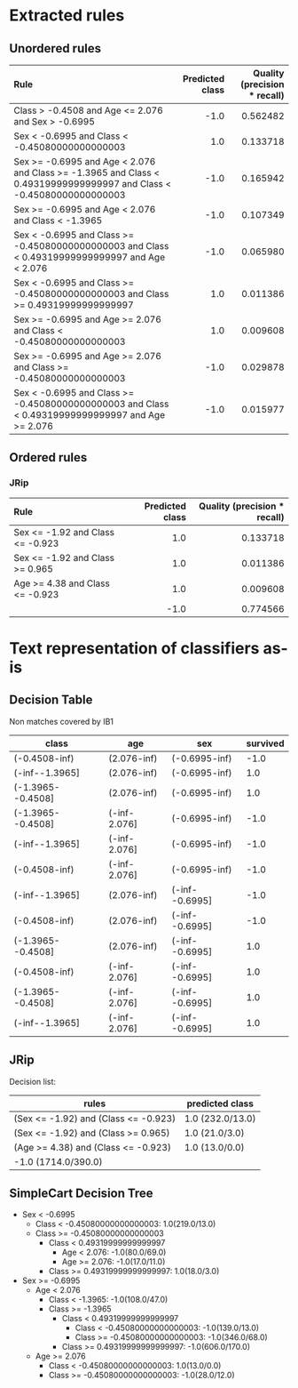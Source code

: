 # Extracted rules

## Unordered rules

| Rule | Predicted class | Quality (precision * recall) |
|:----|----:|----:|
| Class > -0.4508 and Age <= 2.076 and Sex > -0.6995 | -1.0 | 0.562482 |
| Sex < -0.6995 and Class < -0.45080000000000003 | 1.0 | 0.133718 |
| Sex >= -0.6995 and Age < 2.076 and Class >= -1.3965 and Class < 0.49319999999999997 and Class < -0.45080000000000003 | -1.0 | 0.165942 |
| Sex >= -0.6995 and Age < 2.076 and Class < -1.3965 | -1.0 | 0.107349 |
| Sex < -0.6995 and Class >= -0.45080000000000003 and Class < 0.49319999999999997 and Age < 2.076 | -1.0 | 0.065980 |
| Sex < -0.6995 and Class >= -0.45080000000000003 and Class >= 0.49319999999999997 | 1.0 | 0.011386 |
| Sex >= -0.6995 and Age >= 2.076 and Class < -0.45080000000000003 | 1.0 | 0.009608 |
| Sex >= -0.6995 and Age >= 2.076 and Class >= -0.45080000000000003 | -1.0 | 0.029878 |
| Sex < -0.6995 and Class >= -0.45080000000000003 and Class < 0.49319999999999997 and Age >= 2.076 | -1.0 | 0.015977 |

## Ordered rules

### JRip

| Rule | Predicted class | Quality (precision * recall) |
|:----|----:|----:|
| Sex <= -1.92 and Class <= -0.923 | 1.0 | 0.133718 |
| Sex <= -1.92 and Class >= 0.965 | 1.0 | 0.011386 |
| Age >= 4.38 and Class <= -0.923 | 1.0 | 0.009608 |
|  | -1.0 | 0.774566 |


# Text representation of classifiers as-is

## Decision Table

Non matches covered by IB1

class|age|sex|survived
---|---|---|---
(-0.4508-inf)|(2.076-inf)|(-0.6995-inf)|-1.0
(-inf--1.3965]|(2.076-inf)|(-0.6995-inf)|1.0
(-1.3965--0.4508]|(2.076-inf)|(-0.6995-inf)|1.0
(-1.3965--0.4508]|(-inf-2.076]|(-0.6995-inf)|-1.0
(-inf--1.3965]|(-inf-2.076]|(-0.6995-inf)|-1.0
(-0.4508-inf)|(-inf-2.076]|(-0.6995-inf)|-1.0
(-inf--1.3965]|(2.076-inf)|(-inf--0.6995]|-1.0
(-0.4508-inf)|(2.076-inf)|(-inf--0.6995]|-1.0
(-1.3965--0.4508]|(2.076-inf)|(-inf--0.6995]|1.0
(-0.4508-inf)|(-inf-2.076]|(-inf--0.6995]|1.0
(-1.3965--0.4508]|(-inf-2.076]|(-inf--0.6995]|1.0
(-inf--1.3965]|(-inf-2.076]|(-inf--0.6995]|1.0

## JRip

Decision list:

rules | predicted class
---|---
(Sex <= -1.92) and (Class <= -0.923)|1.0 (232.0/13.0)
(Sex <= -1.92) and (Class >= 0.965)|1.0 (21.0/3.0)
(Age >= 4.38) and (Class <= -0.923)|1.0 (13.0/0.0)
|-1.0 (1714.0/390.0)


## SimpleCart Decision Tree

* Sex < -0.6995
	* Class < -0.45080000000000003: 1.0(219.0/13.0)
	* Class >= -0.45080000000000003
		* Class < 0.49319999999999997
			* Age < 2.076: -1.0(80.0/69.0)
			* Age >= 2.076: -1.0(17.0/11.0)
		* Class >= 0.49319999999999997: 1.0(18.0/3.0)
* Sex >= -0.6995
	* Age < 2.076
		* Class < -1.3965: -1.0(108.0/47.0)
		* Class >= -1.3965
			* Class < 0.49319999999999997
				* Class < -0.45080000000000003: -1.0(139.0/13.0)
				* Class >= -0.45080000000000003: -1.0(346.0/68.0)
			* Class >= 0.49319999999999997: -1.0(606.0/170.0)
	* Age >= 2.076
		* Class < -0.45080000000000003: 1.0(13.0/0.0)
		* Class >= -0.45080000000000003: -1.0(28.0/12.0)


